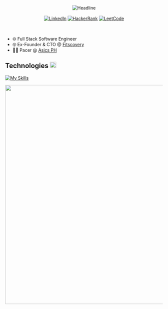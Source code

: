 <div>
  <div align=center>
    <img src="https://readme-typing-svg.herokuapp.com?font=Helvetica&size=25&color=FFFFFF&duration=2500&pause=500&size=32&center=true&vCenter=true&width=600&height=50&lines=I'm+Francis+Aguilar;I'm+an+Entrepreneur;A+Fullstack+Software+Engineer;and+a+Tech+Geek" alt="Headline"/>
  </div>
  <br>
  <div align=center>
    <a href="https://www.linkedin.com/in/francisaguilar21/"><img src="https://img.shields.io/badge/linkedin-%230077B5.svg?style=for-the-badge&logo=linkedin&logoColor=white" alt="LinkedIn"/></a>
    <a href="https://www.hackerrank.com/profile/francis_aguilar1"><img src="https://img.shields.io/badge/-Hackerrank-2EC866?style=for-the-badge&logo=HackerRank&logoColor=white" alt="HackerRank"></a>
    <a href="https://leetcode.com/francisaguilar21"><img src="https://img.shields.io/badge/LeetCode-000000?style=for-the-badge&logo=LeetCode&logoColor=#d16c06" alt="LeetCode"></a>
  </div>
  <br>
  <!-- <div align=center>
    <a href="https://github.com/francisaguilar21">
      <img src="https://komarev.com/ghpvc/?username=francisaguilar21&label=Profile%20Views&color=0e75b6&style=flat" alt="francisaguilar21"/>
    </a>
  </div> -->
  <div align=left>
      <br>
      <ul>
          <li>🌐 Full Stack Software Engineer </li>
          <li>🤓 Ex-Founder & CTO @ <a href="https://fitscovery.com">Fitscovery</a></li>
          <li>🏃‍♂️ Pacer @ <a href="https://www.asics.com/ph/en-ph/mk/running-club">Asics PH</a></li>
      </ul>
  </div>
  <div alighn=left>
    <h2>Technologies <img src="https://media2.giphy.com/media/QssGEmpkyEOhBCb7e1/giphy.gif?cid=ecf05e47a0n3gi1bfqntqmob8g9aid1oyj2wr3ds3mg700bl&rid=giphy.gif" width=20px></h2>  

  </div>
</div>

[![My Skills](https://skillicons.dev/icons?i=azure,aws,gcp,firebase,vercel,mysql,git,github,cs,dotnet,angular,nestjs,nodejs,react,nextjs,discord,postman,visualstudio,vscode,ts,js,html,css,bootstrap,postman)](https://skillicons.dev)

<a href="https://github.com/devxb/gitanimals">
  <img
    src="https://render.gitanimals.org/farms/francisaguilar21"
    width="1000"
    height="700"
  />
</a>
